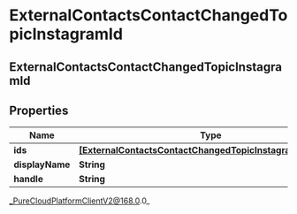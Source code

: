 # ExternalContactsContactChangedTopicInstagramId

## ExternalContactsContactChangedTopicInstagramId

## Properties

|Name | Type | Description | Notes|
|------------ | ------------- | ------------- | -------------|
| **ids** | [**[ExternalContactsContactChangedTopicInstagramScopedId]**]([ExternalContactsContactChangedTopicInstagramScopedId]) |  | [optional] |
| **displayName** | **String** |  | [optional] |
| **handle** | **String** |  | [optional] |



_PureCloudPlatformClientV2@168.0.0_
